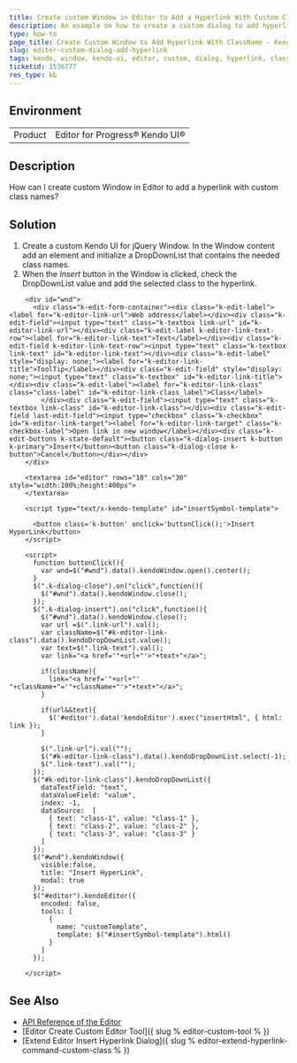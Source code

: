```yaml
---
title: Create custom Window in Editor to Add a Hyperlink With Custom Classnames
description: An example on how to create a custom dialog to add hyperlink with custom class in the Kendo UI Editor.
type: how-to
page_title: Create Custom Window to Add Hyperlink With ClassName - Kendo UI Editor for jQuery
slug: editor-custom-dialog-add-hyperlink
tags: kendo, window, kendo-ui, editor, custom, dialog, hyperlink, class
ticketid: 1536777
res_type: kb
---
```


## Environment

<table>	
	<tr>
		<td>Product</td>
		<td>Editor for Progress® Kendo UI®</td>
	</tr>
</table>


## Description

How can I create custom Window in Editor to add a hyperlink with custom class names?

## Solution

1. Create a custom Kendo UI for jQuery Window. In the Window content add an element and initialize a DropDownList that contains the needed class names.
1. When the *Insert* button in the Window is clicked, check the DropDownList value and add the selected class to the hyperlink. 

```dojo
    <div id="wnd">
      <div class="k-edit-form-container"><div class="k-edit-label"><label for="k-editor-link-url">Web address</label></div><div class="k-edit-field"><input type="text" class="k-textbox link-url" id="k-editor-link-url"></div><div class="k-edit-label k-editor-link-text-row"><label for="k-editor-link-text">Text</label></div><div class="k-edit-field k-editor-link-text-row"><input type="text" class="k-textbox link-text" id="k-editor-link-text"></div><div class="k-edit-label" style="display: none;"><label for="k-editor-link-title">ToolTip</label></div><div class="k-edit-field" style="display: none;"><input type="text" class="k-textbox" id="k-editor-link-title"></div><div class="k-edit-label"><label for="k-editor-link-class" class="class-label" id="k-editor-link-class_label">Class</label>
        </div><div class="k-edit-field"><input type="text" class="k-textbox link-class" id="k-editor-link-class"></div><div class="k-edit-field last-edit-field"><input type="checkbox" class="k-checkbox" id="k-editor-link-target"><label for="k-editor-link-target" class="k-checkbox-label">Open link in new window</label></div><div class="k-edit-buttons k-state-default"><button class="k-dialog-insert k-button k-primary">Insert</button><button class="k-dialog-close k-button">Cancel</button></div></div>
    </div>

    <textarea id="editor" rows="10" cols="30" style="width:100%;height:400px">
    </textarea>

    <script type="text/x-kendo-template" id="insertSymbol-template">

      <button class='k-button' onclick='buttonClick();'>Insert HyperLink</button>
    </script>

    <script>
      function buttonClick(){
        var wnd=$("#wnd").data().kendoWindow.open().center();
      }
      $(".k-dialog-close").on("click",function(){
        $("#wnd").data().kendoWindow.close();
      });
      $(".k-dialog-insert").on("click",function(){
        $("#wnd").data().kendoWindow.close();
        var url =$(".link-url").val();
        var className=$("#k-editor-link-class").data().kendoDropDownList.value();
        var text=$(".link-text").val();
        var link="<a href='"+url+"'>"+text+"</a>";

        if(className){
          link="<a href='"+url+"' "+className+"='"+className+"'>"+text+"</a>";
        }

        if(url&&text){
          $('#editor').data('kendoEditor').exec("insertHtml", { html: link });
        }

        $(".link-url").val("");
        $("#k-editor-link-class").data().kendoDropDownList.select(-1);
        $(".link-text").val("");
      });
      $("#k-editor-link-class").kendoDropDownList({
        dataTextField: "text",
        dataValueField: "value",
        index: -1,
        dataSource:  [
          { text: "class-1", value: "class-1" },
          { text: "class-2", value: "class-2" },
          { text: "class-3", value: "class-3" }
        ]
      });
      $("#wnd").kendoWindow({
        visible:false,
        title: "Insert HyperLink",
        modal: true
      });
      $("#editor").kendoEditor({
        encoded: false,
        tools: [
          {
            name: "customTemplate",
            template: $("#insertSymbol-template").html()
          }
        ]
      });

    </script>
```

## See Also

* [API Reference of the Editor](https://docs.telerik.com/kendo-ui/api/javascript/ui/editor)
* [Editor Create Custom Editor Tool]({ slug % editor-custom-tool % })
* [Extend Editor Insert Hyperlink Dialog]({ slug % editor-extend-hyperlink-command-custom-class % })

